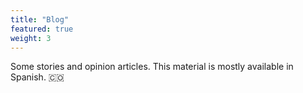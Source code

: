 ```yaml
---
title: "Blog"
featured: true
weight: 3
---
```


Some stories and opinion articles. This material is mostly available in Spanish. 🇨🇴 